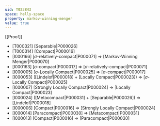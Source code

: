 ```yaml
---
uid: T023843
space: helly-space
property: markov-winning-menger
value: true
---
```

[[Proof]]

* [T000321] [Separable|P000026]
* [T000314] [Compact|P000016]
* [I000166] [$\sigma$-relatively-compact|P000071] => [Markov-Winning Menger|P000070]
* [I000163] [$\sigma$-compact|P000017] => [$\sigma$-relatively-compact|P000071]
* [I000005] [$\sigma$-Locally Compact|P000025] => [$\sigma$-compact|P000017]
* [I000053] ([Lindelof|P000018] + [Locally Compact|P000023]) => [$\sigma$-Locally Compact|P000025]
* [I000007] [Strongly Locally Compact|P000024] => [Locally Compact|P000023]
* [I000024] ([Metacompact|P000031] + [Separable|P000026]) => [Lindelof|P000018]
* [I000006] [Compact|P000016] => [Strongly Locally Compact|P000024]
* [I000014] [Paracompact|P000030] => [Metacompact|P000031]
* [I000013] [Compact|P000016] => [Paracompact|P000030]

